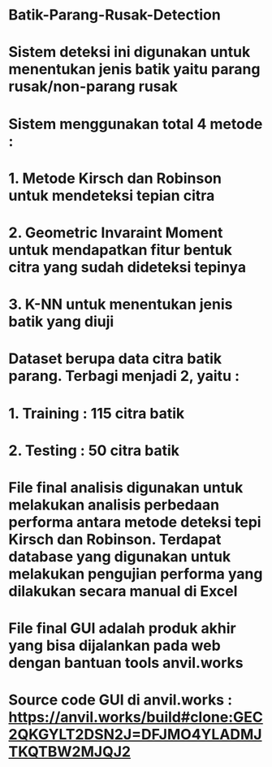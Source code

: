 # Batik-Parang-Rusak-Detection

# Sistem deteksi ini digunakan untuk menentukan jenis batik yaitu parang rusak/non-parang rusak
# Sistem menggunakan total 4 metode :
# 1. Metode Kirsch dan Robinson untuk mendeteksi tepian citra
# 2. Geometric Invaraint Moment untuk mendapatkan fitur bentuk citra yang sudah dideteksi tepinya
# 3. K-NN untuk menentukan jenis batik yang diuji

# Dataset berupa data citra batik parang. Terbagi menjadi 2, yaitu :
# 1. Training : 115 citra batik
# 2. Testing : 50 citra batik

# File final analisis digunakan untuk melakukan analisis perbedaan performa antara metode deteksi tepi Kirsch dan Robinson. Terdapat database yang digunakan untuk melakukan pengujian performa yang dilakukan secara manual di Excel

# File final GUI adalah produk akhir yang bisa dijalankan pada web dengan bantuan tools anvil.works
# Source code GUI di anvil.works : https://anvil.works/build#clone:GEC2QKGYLT2DSN2J=DFJMO4YLADMJTKQTBW2MJQJ2
